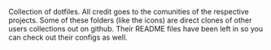 Collection of dotfiles. All credit goes to the comunities of the respective projects. Some of these folders (like the icons) are direct clones of other users collections out on github. Their README files have been left in so you can check out their configs as well.

